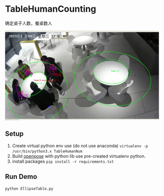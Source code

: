 # TableHumanCounting
确定桌子人数，餐桌数人


[![Watch the video](./data/v24.JPG)](https://www.bilibili.com/video/av82582314/)


## Setup
1. Create virtual python env use (do not use anaconda)
```virtualenv -p /usr/bin/python3.x TableHumanNum```
2. Build [openpose](https://github.com/CMU-Perceptual-Computing-Lab/openpose) with python lib use pre-created virtualenv python.
3. install packages
```pip install -r requirements.txt```

## Run Demo
```python EllipseTable.py```
